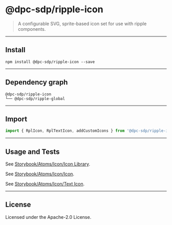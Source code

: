 <!-- GENERATED_DOCS -->
# @dpc-sdp/ripple-icon

> A configurable SVG, sprite-based icon set for use with ripple components.

--------------------------------------------------------------------------------

## Install

```shell
npm install @dpc-sdp/ripple-icon --save
```

--------------------------------------------------------------------------------

## Dependency graph

```shell
@dpc-sdp/ripple-icon
└── @dpc-sdp/ripple-global
```

--------------------------------------------------------------------------------

## Import

```js
import { RplIcon, RplTextIcon, addCustomIcons } from '@dpc-sdp/ripple-icon'
```

--------------------------------------------------------------------------------

## Usage and Tests

See [Storybook/Atoms/Icon/Icon Library](https://ripple.sdp.vic.gov.au/?path=/story/atoms-icon--icon-library).

See [Storybook/Atoms/Icon/Icon](https://ripple.sdp.vic.gov.au/?path=/story/atoms-icon--icon).

See [Storybook/Atoms/Icon/Text Icon](https://ripple.sdp.vic.gov.au/?path=/story/atoms-icon--text-icon).

--------------------------------------------------------------------------------

## License

Licensed under the Apache-2.0 License.
<!-- /GENERATED_DOCS -->
